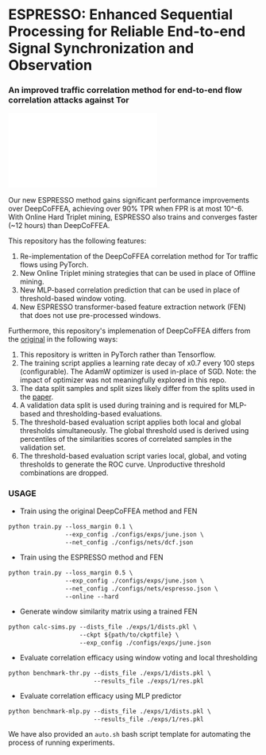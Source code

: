 # ESPRESSO: Enhanced Sequential Processing for Reliable End-to-end Signal Synchronization and Observation 

### An improved traffic correlation method for end-to-end flow correlation attacks against Tor

![ESPRESSO Receiver operating characteristic (ROC) Curve](./roc.pdf)

Our new ESPRESSO method gains significant performance improvements over DeepCoFFEA, achieving over 90\% TPR when FPR is at most 10^-6. With Online Hard Triplet mining, ESPRESSO also trains and converges faster (~12 hours) than DeepCoFFEA.

This repository has the following features:
1. Re-implementation of the DeepCoFFEA correlation method for Tor traffic flows using PyTorch.
2. New Online Triplet mining strategies that can be used in place of Offline mining.
3. New MLP-based correlation prediction that can be used in place of threshold-based window voting.
4. New ESPRESSO transformer-based feature extraction network (FEN) that does not use pre-processed windows.

Furthermore, this repository's implemenation of DeepCoFFEA differs from the [original](https://github.com/traffic-analysis/deepcoffea) in the following ways:
1. This repository is written in PyTorch rather than Tensorflow.
2. The training script applies a learning rate decay of x0.7 every 100 steps (configurable). The AdamW optimizer is used in-place of SGD. Note: the impact of optimizer was not meaningfully explored in this repo.
3. The data split samples and split sizes likely differ from the splits used in the [paper](https://www.computer.org/csdl/proceedings-article/sp/2022/131600b429/1A4Q4jvFYs0).
4. A validation data split is used during training and is required for MLP-based and thresholding-based evaluations.
5. The threshold-based evaluation script applies both local and global thresholds simultaneously. The global threshold used is derived using percentiles of the similarities scores of correlated samples in the validation set.
5. The threshold-based evaluation script varies local, global, and voting thresholds to generate the ROC curve. Unproductive threshold combinations are dropped.

### USAGE

- Train using the original DeepCoFFEA method and FEN
```
python train.py --loss_margin 0.1 \
                --exp_config ./configs/exps/june.json \
                --net_config ./configs/nets/dcf.json
```

- Train using the ESPRESSO method and FEN
```
python train.py --loss_margin 0.5 \
                --exp_config ./configs/exps/june.json \
                --net_config ./configs/nets/espresso.json \
                --online --hard
```

- Generate window similarity matrix using a trained FEN
```
python calc-sims.py --dists_file ./exps/1/dists.pkl \
                    --ckpt ${path/to/ckptfile} \
                    --exp_config ./configs/exps/june.json
```

- Evaluate correlation efficacy using window voting and local thresholding
```
python benchmark-thr.py --dists_file ./exps/1/dists.pkl \
                        --results_file ./exps/1/res.pkl
```

- Evaluate correlation efficacy using MLP predictor
```
python benchmark-mlp.py --dists_file ./exps/1/dists.pkl \
                        --results_file ./exps/1/res.pkl
```

We have also provided an `auto.sh` bash script template for automating the process of running experiments.

